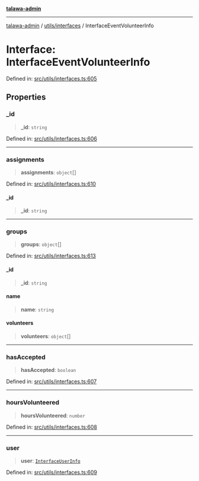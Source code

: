 [**talawa-admin**](../../../README.md)

***

[talawa-admin](../../../README.md) / [utils/interfaces](../README.md) / InterfaceEventVolunteerInfo

# Interface: InterfaceEventVolunteerInfo

Defined in: [src/utils/interfaces.ts:605](https://github.com/bint-Eve/talawa-admin/blob/3ea1bc8148fd1f2efa92a17958ea5a5df0d9cc86/src/utils/interfaces.ts#L605)

## Properties

### \_id

> **\_id**: `string`

Defined in: [src/utils/interfaces.ts:606](https://github.com/bint-Eve/talawa-admin/blob/3ea1bc8148fd1f2efa92a17958ea5a5df0d9cc86/src/utils/interfaces.ts#L606)

***

### assignments

> **assignments**: `object`[]

Defined in: [src/utils/interfaces.ts:610](https://github.com/bint-Eve/talawa-admin/blob/3ea1bc8148fd1f2efa92a17958ea5a5df0d9cc86/src/utils/interfaces.ts#L610)

#### \_id

> **\_id**: `string`

***

### groups

> **groups**: `object`[]

Defined in: [src/utils/interfaces.ts:613](https://github.com/bint-Eve/talawa-admin/blob/3ea1bc8148fd1f2efa92a17958ea5a5df0d9cc86/src/utils/interfaces.ts#L613)

#### \_id

> **\_id**: `string`

#### name

> **name**: `string`

#### volunteers

> **volunteers**: `object`[]

***

### hasAccepted

> **hasAccepted**: `boolean`

Defined in: [src/utils/interfaces.ts:607](https://github.com/bint-Eve/talawa-admin/blob/3ea1bc8148fd1f2efa92a17958ea5a5df0d9cc86/src/utils/interfaces.ts#L607)

***

### hoursVolunteered

> **hoursVolunteered**: `number`

Defined in: [src/utils/interfaces.ts:608](https://github.com/bint-Eve/talawa-admin/blob/3ea1bc8148fd1f2efa92a17958ea5a5df0d9cc86/src/utils/interfaces.ts#L608)

***

### user

> **user**: [`InterfaceUserInfo`](InterfaceUserInfo.md)

Defined in: [src/utils/interfaces.ts:609](https://github.com/bint-Eve/talawa-admin/blob/3ea1bc8148fd1f2efa92a17958ea5a5df0d9cc86/src/utils/interfaces.ts#L609)
